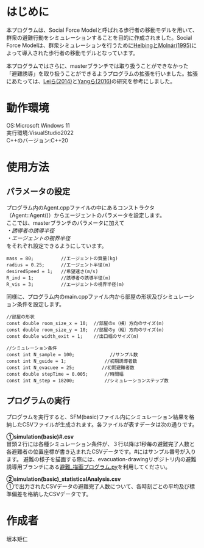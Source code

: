 # はじめに
本プログラムは、Social Force Modelと呼ばれる歩行者の移動モデルを用いて、群衆の避難行動をシミュレーションすることを目的に作成されました。Social Force Modelは、群衆シミュレーションを行うために[HelbingとMolnár(1995)](https://journals.aps.org/pre/pdf/10.1103/PhysRevE.51.4282?casa_token=OjqzH1SsARQAAAAA%3AaXoqzGndMGMGdjRnVV0xuwH9tfE3L8crWieBiWEsn6hMq5GAg85ZhVg0YQXM8CzRlbxKM_8heI5jvw)によって導入された歩行者の移動モデルとなっています。

本プログラムではさらに、masterブランチでは取り扱うことができなかった「避難誘導」を取り扱うことができるようプログラムの拡張を行いました。拡張にあたっては、[Leiら(2014)](https://www.sciencedirect.com/science/article/pii/S0378437113011904?casa_token=wtXKcXoswTgAAAAA:awG8jGQGKglefYlPcXq1KVWBLmKcbpZYb2-1CGpcfp3SyqPWtJMh75rCtrTUxlJNTNeV_NyIZA)と[Yangら(2016)](https://www.sciencedirect.com/science/article/pii/S0378437115006755?casa_token=ZLFRPx-iwRcAAAAA:KornCFvE3JvD6WpKjWGn3tRHwBGzoGwjQQJUdb1mYy-BXrzBQzxwIwiaDXqh0lDwZdKyaXlxPQ)の研究を参考にしました。

# 動作環境
OS:Microsoft Windows 11  
実行環境:VisualStudio2022  
C++のバージョン:C++20

# 使用方法
## パラメータの設定
プログラム内のAgent.cppファイルの中にあるコンストラクタ（Agent::Agent()）からエージェントのパラメータを設定します。  
ここでは、masterブランチのパラメータに加えて  
*・誘導者の誘導半径*  
*・エージェントの視界半径*  
をそれぞれ設定できるようにしています。

```
mass = 80;			//エージェントの質量(kg)
radius = 0.25;		//エージェント半径(m)
desiredSpeed = 1;	//希望速さ(m/s)
R_ind = 1;			//誘導者の誘導半径(m)
R_vis = 3;			//エージェントの視界半径(m)
```

同様に、プログラム内のmain.cppファイル内から部屋の形状及びシミュレーション条件を設定します。

```
//部屋の形状
const double room_size_x = 10;  //部屋のx（横）方向のサイズ(m)
const double room_size_y = 10;  //部屋のy（縦）方向のサイズ(m)
const double width_exit = 1;    //出口幅のサイズ(m)

//シミュレーション条件
const int N_sample = 100;             //サンプル数
const int N_guide = 1;              //初期誘導者数
const int N_evacuee = 25;          //初期避難者数
const double stepTime = 0.005;      //時間幅
const int N_step = 18200;           //シミュレーションステップ数
```

## プログラムの実行
プログラムを実行すると、SFM(basic)ファイル内にシミュレーション結果を格納したCSVファイルが生成されます。各ファイルが表すデータは次の通りです。

**①simulation(basic)#.csv**  
冒頭２行には各種シミュレーション条件が、３行以降は1秒毎の避難完了人数と各避難者の位置座標が書き込まれたCSVデータです。#にはサンプル番号が入ります。
避難の様子を描画する際には、evacuation-drawingリポジトリ内の避難誘導用ブランチにある[避難_描画プログラム.py](https://github.com/SakamotoNorihito/evacuation-drawing.git)を利用してください。

**②simulation(basic)_statisticalAnalysis.csv**  
①で出力されたCSVデータの避難完了人数について、各時刻ごとの平均及び標準偏差を格納したCSVデータです。

# 作成者
坂本矩仁
